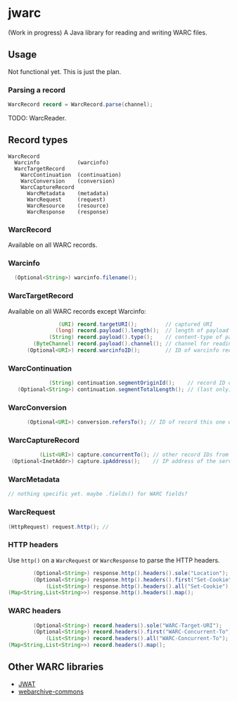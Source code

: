 # jwarc

(Work in progress) A Java library for reading and writing WARC files.

## Usage

Not functional yet. This is just the plan.

### Parsing a record
```java
WarcRecord record = WarcRecord.parse(channel);
```

TODO: WarcReader.

## Record types

    WarcRecord
      Warcinfo            (warcinfo)
      WarcTargetRecord
        WarcContinuation  (continuation)
        WarcConversion    (conversion)
        WarcCaptureRecord
          WarcMetadata    (metadata)
          WarcRequest     (request)
          WarcResource    (resource)
          WarcResponse    (response)

### WarcRecord

Available on all WARC records.

### Warcinfo

```java
  (Optional<String>) warcinfo.filename();
```

### WarcTargetRecord

Available on all WARC records except Warcinfo:

```java
                (URI) record.targetURI();         // captured URI
               (long) record.payload().length();  // length of payload in bytes
             (String) record.payload().type();    // content-type of payload
        (ByteChannel) record.payload().channel(); // channel for reading the payload
      (Optional<URI>) record.warcinfoID();        // ID of warcinfo record when stored separately
```

### WarcContinuation

```java
             (String) continuation.segmentOriginId();    // record ID of first segment
   (Optional<String>) continuation.segmentTotalLength(); // (last only) total length of all segments
```

### WarcConversion

```java
      (Optional<URI>) conversion.refersTo(); // ID of record this one was converted from
```

### WarcCaptureRecord

```java
          (List<URI>) capture.concurrentTo(); // other record IDs from the same capture event
 (Optional<InetAddr>) capture.ipAddress();    // IP address of the server
```

### WarcMetadata

```java
// nothing specific yet. maybe .fields() for WARC fields?
```

### WarcRequest

```java
(HttpRequest) request.http(); //
```

### HTTP headers
 
Use `http()` on a `WarcRequest` or `WarcResponse` to parse the HTTP headers.

```java
        (Optional<String>) response.http().headers().sole("Location");    // throws if multi valued
        (Optional<String>) response.http().headers().first("Set-Cookie"); // first matching header
            (List<String>) response.http().headers().all("Set-Cookie");   // all matching headers
(Map<String,List<String>>) response.http().headers().map();               // multimap of every headers

```

### WARC headers

```java
        (Optional<String>) record.headers().sole("WARC-Target-URI");
        (Optional<String>) record.headers().first("WARC-Concurrent-To");
            (List<String>) record.headers().all("WARC-Concurrent-To");
(Map<String,List<String>>) record.headers().map();
```



## Other WARC libraries

* [JWAT](https://sbforge.org/display/JWAT/JWAT)
* [webarchive-commons](https://github.com/iipc/webarchive-commons)